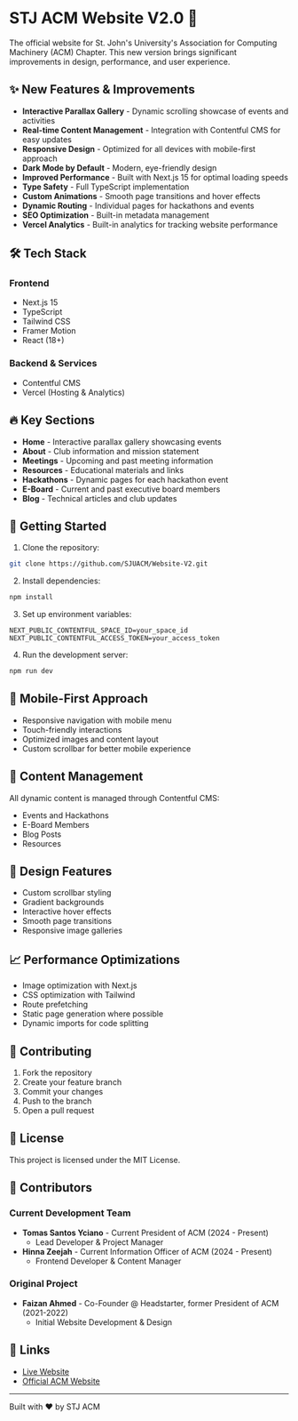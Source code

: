 # STJ ACM Website V2.0 🚀

The official website for St. John's University's Association for Computing Machinery (ACM) Chapter. This new version brings significant improvements in design, performance, and user experience.

## ✨ New Features & Improvements

- **Interactive Parallax Gallery** - Dynamic scrolling showcase of events and activities
- **Real-time Content Management** - Integration with Contentful CMS for easy updates
- **Responsive Design** - Optimized for all devices with mobile-first approach
- **Dark Mode by Default** - Modern, eye-friendly design
- **Improved Performance** - Built with Next.js 15 for optimal loading speeds
- **Type Safety** - Full TypeScript implementation
- **Custom Animations** - Smooth page transitions and hover effects
- **Dynamic Routing** - Individual pages for hackathons and events
- **SEO Optimization** - Built-in metadata management
- **Vercel Analytics** - Built-in analytics for tracking website performance

## 🛠️ Tech Stack

### Frontend

- Next.js 15
- TypeScript
- Tailwind CSS
- Framer Motion
- React (18+)

### Backend & Services

- Contentful CMS
- Vercel (Hosting & Analytics)

## 🔥 Key Sections

- **Home** - Interactive parallax gallery showcasing events
- **About** - Club information and mission statement
- **Meetings** - Upcoming and past meeting information
- **Resources** - Educational materials and links
- **Hackathons** - Dynamic pages for each hackathon event
- **E-Board** - Current and past executive board members
- **Blog** - Technical articles and club updates

## 🚀 Getting Started

1. Clone the repository:

```bash
git clone https://github.com/SJUACM/Website-V2.git
```

2. Install dependencies:

```bash
npm install
```

3. Set up environment variables:

```env
NEXT_PUBLIC_CONTENTFUL_SPACE_ID=your_space_id
NEXT_PUBLIC_CONTENTFUL_ACCESS_TOKEN=your_access_token
```

4. Run the development server:

```bash
npm run dev
```

## 📱 Mobile-First Approach

- Responsive navigation with mobile menu
- Touch-friendly interactions
- Optimized images and content layout
- Custom scrollbar for better mobile experience

## 🔄 Content Management

All dynamic content is managed through Contentful CMS:

- Events and Hackathons
- E-Board Members
- Blog Posts
- Resources

## 🎨 Design Features

- Custom scrollbar styling
- Gradient backgrounds
- Interactive hover effects
- Smooth page transitions
- Responsive image galleries

## 📈 Performance Optimizations

- Image optimization with Next.js
- CSS optimization with Tailwind
- Route prefetching
- Static page generation where possible
- Dynamic imports for code splitting

## 🤝 Contributing

1. Fork the repository
2. Create your feature branch
3. Commit your changes
4. Push to the branch
5. Open a pull request

## 📝 License

This project is licensed under the MIT License.

## 👥 Contributors

### Current Development Team

- **Tomas Santos Yciano** - Current President of ACM (2024 - Present)
  - Lead Developer & Project Manager
- **Hinna Zeejah** - Current Information Officer of ACM (2024 - Present)
  - Frontend Developer & Content Manager

### Original Project

- **Faizan Ahmed** - Co-Founder @ Headstarter, former President of ACM (2021-2022)
  - Initial Website Development & Design

## 🔗 Links

- [Live Website](https://sjuacm.org)
- [Official ACM Website](https://www.acm.org)

---

Built with ❤️ by STJ ACM
